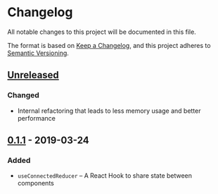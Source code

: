 # Changelog
All notable changes to this project will be documented in this file.

The format is based on [Keep a Changelog](https://keepachangelog.com/en/1.0.0/),
and this project adheres to [Semantic Versioning](https://semver.org/spec/v2.0.0.html).

## [Unreleased]
### Changed
- Internal refactoring that leads to less memory usage and better performance

## [0.1.1] - 2019-03-24
### Added
- `useConnectedReducer` – A React Hook to share state between components

[Unreleased]: https://github.com/pmk1c/react-connected-reducers/compare/v0.1.1...HEAD
[0.1.1]: https://github.com/pmk1c/react-connected-reducers/releases/tag/v0.1.1
